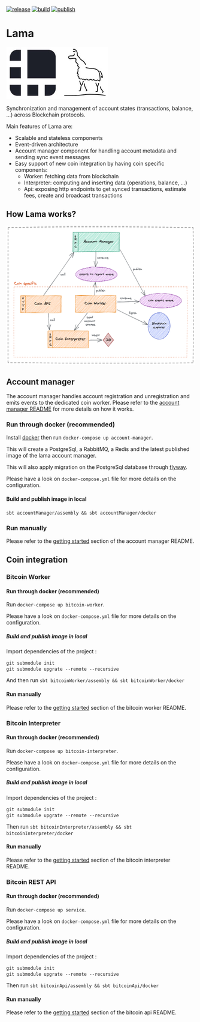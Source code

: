 [![release](https://img.shields.io/github/v/release/ledgerhq/lama?color=0366d6&include_prereleases)](https://github.com/LedgerHQ/lama/releases)
[![build](https://github.com/LedgerHQ/lama/workflows/build/badge.svg?branch=master)](https://github.com/LedgerHQ/lama/actions?query=workflow%3Abuild+branch%3Amaster)
[![publish](https://github.com/LedgerHQ/lama/workflows/publish/badge.svg?branch=master)](https://github.com/LedgerHQ/lama/actions?query=workflow%3Apublish+branch%3Amaster)

# Lama

![](./lama.jpg)

Synchronization and management of account states (transactions, balance, ...) across Blockchain protocols.

Main features of Lama are:
- Scalable and stateless components
- Event-driven architecture
- Account manager component for handling account metadata and sending sync event messages
- Easy support of new coin integration by having coin specific components:
  * Worker: fetching data from blockchain
  * Interpreter: computing and inserting data (operations, balance, ...)
  * Api: exposing http endpoints to get synced transactions, estimate fees, create and broadcast transactions

## How Lama works?

![](./excalidraw/lama-overview.png)

## Account manager

The account manager handles account registration and unregistration and emits events to the dedicated coin worker.
Please refer to the [account manager README][account-manager] for more details on how it works.

### Run through docker (recommended)

Install [docker][docker] then run `docker-compose up account-manager`.

This will create a PostgreSql, a RabbitMQ, a Redis and the latest published image of the lama account manager.

This will also apply migration on the PostgreSql database through [flyway][flyway].

Please have a look on `docker-compose.yml` file for more details on the configuration.

#### Build and publish image in local

`sbt accountManager/assembly && sbt accountManager/docker`

### Run manually

Please refer to the [getting started][account-manager-getting-started] section of the account manager README.

## Coin integration

### Bitcoin Worker

#### Run through docker (recommended)

Run `docker-compose up bitcoin-worker`.

Please have a look on `docker-compose.yml` file for more details on the configuration.

##### Build and publish image in local

Import dependencies of the project :

    git submodule init
    git submodule upgrate --remote --recursive

And then run `sbt bitcoinWorker/assembly && sbt bitcoinWorker/docker`

#### Run manually

Please refer to the [getting started][bitcoin-worker-getting-started] section of the bitcoin worker README.

### Bitcoin Interpreter

#### Run through docker (recommended)

Run `docker-compose up bitcoin-interpreter`.

Please have a look on `docker-compose.yml` file for more details on the configuration.

##### Build and publish image in local

Import dependencies of the project :

    git submodule init
    git submodule upgrate --remote --recursive

Then run `sbt bitcoinInterpreter/assembly && sbt bitcoinInterpreter/docker`

#### Run manually

Please refer to the [getting started][bitcoin-interpreter-getting-started] section of the bitcoin interpreter README.

### Bitcoin REST API

#### Run through docker (recommended)

Run `docker-compose up service`.

Please have a look on `docker-compose.yml` file for more details on the configuration.

##### Build and publish image in local

Import dependencies of the project :

    git submodule init
    git submodule upgrate --remote --recursive

Then run `sbt bitcoinApi/assembly && sbt bitcoinApi/docker`

#### Run manually

Please refer to the [getting started][bitcoin-api-getting-started] section of the bitcoin api README.

[docker]: https://docs.docker.com/get-docker/
[flyway]: https://flywaydb.org/
[account-manager]: https://github.com/LedgerHQ/lama/tree/master/account-manager
[account-manager-getting-started]: account-manager/README.md#getting-started
[bitcoin-api-getting-started]: coins/bitcoin/api//README.md#getting-started
[bitcoin-interpreter-getting-started]: coins/bitcoin/interpreter/README.md#getting-started
[bitcoin-worker-getting-started]: coins/bitcoin/worker/README.md#getting-started
